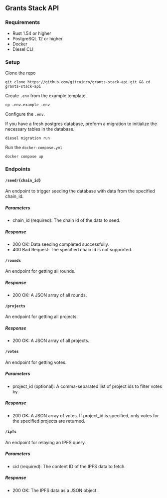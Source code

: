 ## Grants Stack API

### Requirements

- Rust 1.54 or higher
- PostgreSQL 12 or higher
- Docker
- Diesel CLI

### Setup

Clone the repo

```shell
git clone https://github.com/gitcoinco/grants-stack-api.git && cd grants-stack-api
```

Create `.env` from the example template.

```shell
cp .env.example .env
```

Configure the `.env`.

If you have a fresh postgres database, preform a migration to initialize the necessary tables in the database.

```shell
diesel migration run
```

Run the `docker-compose.yml`

```shell
docker compose up
```

### Endpoints

#### `/seed/{chain_id}`

An endpoint to trigger seeding the database with data from the specified chain_id.

##### Parameters

- chain_id (required): The chain id of the data to seed.

##### Response

- 200 OK: Data seeding completed successfully.
- 400 Bad Request: The specified chain id is not supported.

#### `/rounds`

An endpoint for getting all rounds.

##### Response

- 200 OK: A JSON array of all rounds.

#### `/projects`

An endpoint for getting all projects.

##### Response

- 200 OK: A JSON array of all projects.

#### `/votes`

An endpoint for getting votes.

##### Parameters

- project_id (optional): A comma-separated list of project ids to filter votes by.

##### Response

- 200 OK: A JSON array of votes. If project_id is specified, only votes for the specified projects are returned.

#### `/ipfs`

An endpoint for relaying an IPFS query.

##### Parameters

- cid (required): The content ID of the IPFS data to fetch.

##### Response

- 200 OK: The IPFS data as a JSON object.
